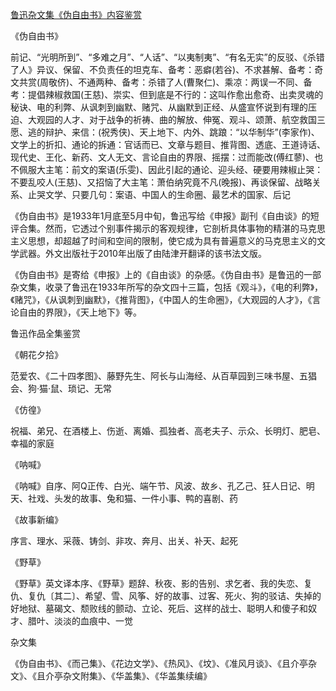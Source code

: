 [鲁迅杂文集《伪自由书》内容鉴赏](https://www.vrrw.net/wx/10122.html)

《伪自由书》

前记、“光明所到”、“多难之月”、“人话”、“以夷制夷”、“有名无实”的反驳、《杀错了人》异议、保留、不负责任的坦克车、备考：恶癖(若谷)、不求甚解、备考：奇文共赏(周敬侪)、不通两种、备考：杀错了人(曹聚仁)、乘凉：两误一不同、备考：提倡辣椒救国(王慈)、崇实、但到底是不行的：这叫作愈出愈奇、出卖灵魂的秘诀、电的利弊、从讽刺到幽默、赌咒、从幽默到正经、从盛宣怀说到有理的压迫、大观园的人才、对于战争的祈祷、曲的解放、伸冤、观斗、颂萧、航空救国三愿、逃的辩护、来信：(祝秀侠)、天上地下、内外、跳踉：“以华制华”(李家作)、文学上的折扣、通论的拆通：官话而已、文章与题目、推背图、透底、王道诗话、现代史、王化、新药、文人无文、言论自由的界限、摇摆：过而能改(傅红蓼)、也不佩服大主笔：前文的案语(乐雯)、因此引起的通论、迎头经、硬要用辣椒止哭：不要乱咬人(王慈)、又招恼了大主笔：萧伯纳究竟不凡(晚报)、再谈保留、战略关系、止哭文学、只要几句：案语、中国人的生命圈、最艺术的国家、后记



《伪自由书》是1933年1月底至5月中旬，鲁迅写给《申报》副刊《自由谈》的短评合集。然而，它透过个别事件揭示的客观规律，它剖析具体事物的精湛的马克思主义思想，却超越了时间和空间的限制，使它成为具有普遍意义的马克思主义的文学武器。外文出版社于2010年出版了由陆津开翻译的该书法文版。

《伪自由书》是寄给《申报》上的《自由谈》的杂感。《伪自由书》是鲁迅的一部杂文集，收录了鲁迅在1933年所写的杂文四十三篇，包括《观斗》，《电的利弊》，《赌咒》，《从讽刺到幽默》，《推背图》，《中国人的生命圈》，《大观园的人才》，《言论自由的界限》，《天上地下》等。

鲁迅作品全集鉴赏

《朝花夕拾》

范爱农、《二十四孝图》、藤野先生、阿长与山海经、从百草园到三味书屋、五猖会、狗·猫·鼠、琐记、无常

《仿徨》

祝福、弟兄、在酒楼上、伤逝、离婚、孤独者、高老夫子、示众、长明灯、肥皂、幸福的家庭

《呐喊》

《呐喊》自序、阿Q正传、白光、端午节、风波、故乡、孔乙己、狂人日记、明天、社戏、头发的故事、兔和猫、一件小事、鸭的喜剧、药

《故事新编》

序言、理水、采薇、铸剑、非攻、奔月、出关、补天、起死

《野草》

《野草》英文译本序、《野草》题辞、秋夜、影的告别、求乞者、我的失恋、复仇、复仇〔其二〕、希望、雪、风筝、好的故事、过客、死火、狗的驳诘、失掉的好地狱、墓碣文、颓败线的颤动、立论、死后、这样的战士、聪明人和傻子和奴才、腊叶、淡淡的血痕中、一觉

杂文集

《伪自由书》、《而己集》、《花边文学》、《热风》、《坟》、《准风月谈》、《且介亭杂文》、《且介亭杂文附集》、《华盖集》、《华盖集续编》

